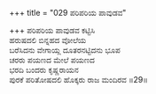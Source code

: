 +++
title = "029 ಪರಿಪರಿಯ ಪಾವುಡವ"

+++
ಪರಿಪರಿಯ ಪಾವುಡವ ಕಟ್ಟಿಸಿ  
ಹರುಷದಲಿ ಬಿನ್ನಹದ ವೋಲೆಯ  
ಬರೆಸಿದನು ವೇಗಾಯ್ಲ ದೂತರನಟ್ಟಿದನು ಭೂಪ  
ಚರರು ಪಯಣದ ಮೇಲೆ ಪಯಣದ  
ಭರದಿ ಬಂದರು ಕೃಷ್ಣರಾಯನ  
ಪುರಕೆ ಪರಿತೋಷದಲಿ ಹೊಕ್ಕರು ರಾಜ ಮಂದಿರವ      ॥29॥